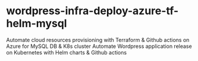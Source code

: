 # wordpress-infra-deploy-azure-tf-helm-mysql
Automate cloud resources provisioning with Terraform & Github actions on Azure for MySQL DB & K8s cluster
Automate Wordpress application release on Kubernetes with Helm charts & Github actions
